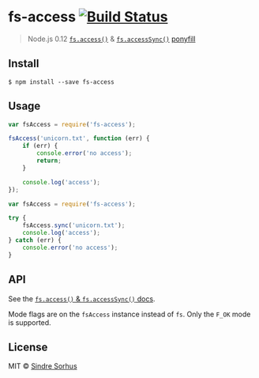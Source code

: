 # fs-access [![Build Status](https://travis-ci.org/sindresorhus/fs-access.svg?branch=master)](https://travis-ci.org/sindresorhus/fs-access)

> Node.js 0.12 [`fs.access()`](https://nodejs.org/api/fs.html#fs_fs_access_path_mode_callback) & [`fs.accessSync()`](https://nodejs.org/api/fs.html#fs_fs_accesssync_path_mode) [ponyfill](https://ponyfill.com)


## Install

```
$ npm install --save fs-access
```


## Usage

```js
var fsAccess = require('fs-access');

fsAccess('unicorn.txt', function (err) {
	if (err) {
		console.error('no access');
		return;
	}

	console.log('access');
});
```

```js
var fsAccess = require('fs-access');

try {
	fsAccess.sync('unicorn.txt');
	console.log('access');
} catch (err) {
	console.error('no access');
}
```


## API

See the [`fs.access()` & `fs.accessSync()` docs](https://nodejs.org/api/fs.html#fs_fs_access_path_mode_callback).

Mode flags are on the `fsAccess` instance instead of `fs`. Only the `F_OK` mode is supported.


## License

MIT © [Sindre Sorhus](http://sindresorhus.com)
